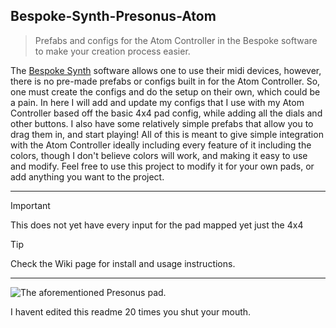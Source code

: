 ## Bespoke-Synth-Presonus-Atom
> Prefabs and configs for the Atom Controller in the Bespoke software to make your creation process easier.

The [Bespoke Synth](https://www.bespokesynth.com/) software allows one to use their midi devices, however, there is no pre-made prefabs or configs built in for the Atom Controller. So, one must create the configs and do the setup on their own, which could be a pain. In here I will add and update my configs that I use with my Atom Controller based off the basic 4x4 pad config, while adding all the dials and other buttons. I also have some relatively simple prefabs that allow you to drag them in, and start playing! All of this is meant to give simple integration with the Atom Controller ideally including every feature of it including the colors, though I don't believe colors will work, and making it easy to use and modify. Feel free to use this project to modify it for your own pads, or add anything you want to the project. 
***
> [!IMPORTANT]
> This does not yet have every input for the pad mapped yet just the 4x4

> [!TIP]
> Check the Wiki page for install and usage instructions.
***

![The aforementioned Presonus pad.](https://www.presonus.com/cdn/shop/files/2777100101_pre_con_frt_1_nr.png?v=1729317677)

I havent edited this readme 20 times you shut your mouth.
